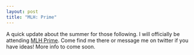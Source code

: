```yaml
---
layout: post
title: "MLH: Prime"
---
```


A quick update about the summer for those following.  I will officially be attending [MLH Prime](http://prime.mlh.io/). Come find me there or message me on twitter if you have ideas! More info to come soon.
